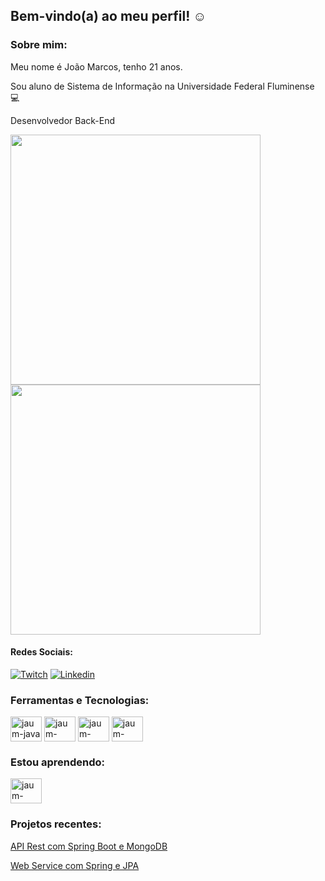 ## Bem-vindo(a) ao meu perfil! :relaxed:

### Sobre mim:

Meu nome é João Marcos, tenho 21 anos.<br>

Sou aluno de Sistema de Informação na Universidade Federal Fluminense :computer:<br>

 Desenvolvedor Back-End<br>

<div>
  <img align = "center" width ="400" src = "https://github-readme-stats.vercel.app/api?username=jaum-fs&show_icons=true&theme=dark">
 
  <img align="center" width ="400" src="https://github-readme-stats.vercel.app/api/top-langs/?username=jaum-fs&layout=compact&theme=dark">
</div>

#### Redes Sociais:

[![Twitch](https://img.shields.io/badge/Twitch-9146FF?style=for-the-badge&logo=twitch&logoColor=white)](https://www.twitch.tv/jaumfpss_)
[![Linkedin](https://img.shields.io/badge/LinkedIn-0077B5?style=for-the-badge&logo=linkedin&logoColor=white)](https://www.linkedin.com/in/devjoaomarcosmbsilva/)
<!--[![Intagram](https://img.shields.io/badge/Instagram-9146FF?style=for-the-badge&logo=instagram&logoColor=white)](https://www.instagram.com/jaum.py/)-->

### Ferramentas e Tecnologias:

<div>
  
  <img align="center" alt="jaum-java" height="40" width="50" src="https://cdn.jsdelivr.net/gh/devicons/devicon/icons/java/java-original.svg"/>         
 
  <img align="center" alt="jaum-spring" height="40" width="50" src="https://cdn.jsdelivr.net/gh/devicons/devicon/icons/spring/spring-original.svg"/>
  
  <img align="center" alt="jaum-mysql" height="40" width="50" src="https://cdn.jsdelivr.net/gh/devicons/devicon/icons/mysql/mysql-original-wordmark.svg" /> 

  <img align="center" alt="jaum-angular" height="40" width="50" src="https://cdn.jsdelivr.net/gh/devicons/devicon/icons/angularjs/angularjs-original.svg" /> 
  
 <!-- <img align="center" alt="jaum-spring" height="40" width="50" src= "https://cdn.jsdelivr.net/gh/devicons/devicon/icons/python/python-original.svg"/>-->
  
  
</div>


### Estou aprendendo: 

<div>
  
  <img align="center" alt="jaum-typescript" height="40" width="50" src="https://cdn.jsdelivr.net/gh/devicons/devicon/icons/typescript/typescript-original.svg"/>       
 
</div>

### Projetos recentes:

[API Rest com Spring Boot e MongoDB](https://github.com/jaum-fs/api-spring-mongo)

[Web Service com Spring e JPA](https://github.com/jaum-fs/web_service-spring-jpa)



